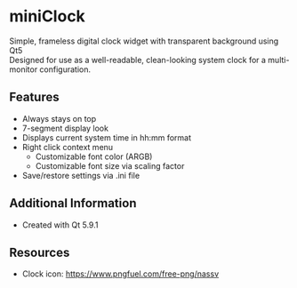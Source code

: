# miniClock
Simple, frameless digital clock widget with transparent background using Qt5  
Designed for use as a well-readable, clean-looking system clock for a multi-monitor configuration.

## Features
* Always stays on top
* 7-segment display look
* Displays current system time in hh:mm format
* Right click context menu
  * Customizable font color (ARGB)
  * Customizable font size via scaling factor
* Save/restore settings via .ini file

## Additional Information
* Created with Qt 5.9.1

## Resources
* Clock icon: https://www.pngfuel.com/free-png/nassv
